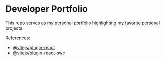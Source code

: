 # Developer Portfolio

This repo serves as my personal portfolio highlighting my favorite personal projects.


References:
- [@vitejs/plugin-react](https://github.com/vitejs/vite-plugin-react/blob/main/packages/plugin-react/README.md) 
- [@vitejs/plugin-react-swc](https://github.com/vitejs/vite-plugin-react-swc) 
